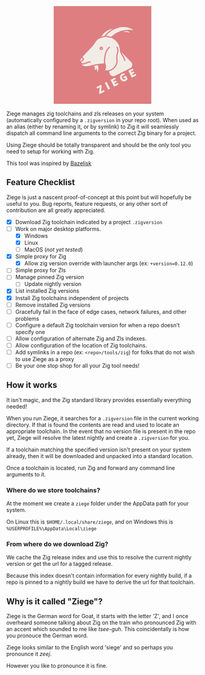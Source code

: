
<p align="center">
  <img width="256" height="256" src="logo.png">
</p>

Ziege manages zig toolchains and zls releases on your system (automatically configured by a `.zigversion` in your repo root). When used as an alias (either by renaming it, or by symlink) to Zig it will seamlessly dispatch all command line arguments to the correct Zig binary for a project.

Using Ziege should be totally transparent and should be the only tool you need to setup for working with Zig.

This tool was inspired by [Bazelisk](https://github.com/bazelbuild/bazelisk)

## Feature Checklist

Ziege is just a nascent proof-of-concept at this point but will hopefully be useful to you. Bug reports, feature requests, or any other sort of contribution are all greatly appreciated.

- [x] Download Zig toolchain indicated by a project `.zigversion`
- [ ] Work on major desktop platforms.
  - [x] Windows
  - [x] Linux
  - [ ] MacOS (*not yet tested*)
- [x] Simple proxy for Zig
  - [x] Allow zig version override with launcher args (ex: `+version=0.12.0`)
- [ ] Simple proxy for Zls
- [ ] Manage pinned Zig version
  - [ ] Update nightly version
- [x] List installed Zig versions
- [x] Install Zig toolchains independent of projects
- [ ] Remove installed Zig versions
- [ ] Gracefully fail in the face of edge cases, network failures, and other problems
- [ ] Configure a default Zig toolchain version for when a repo doesn't specify one
- [ ] Allow configuration of alternate Zig and Zls indexes.
- [ ] Allow configuration of the location of Zig toolchains.
- [ ] Add symlinks in a repo (ex: `<repo>/tools/zig`) for folks that do not wish to use Ziege as a proxy
- [ ] Be your one stop shop for all your Zig tool needs!

## How it works

It isn't magic, and the Zig standard library provides essentially everything needed!

When you run Ziege, it searches for a `.zigversion` file in the current working directory. If that is found the contents are read and used to locate an appropriate toolchain. In the event that no version file is present in the repo yet, Ziege will resolve the latest nightly and create a `.zigversion` for you.

If a toolchain matching the specified version isn't present on your system already, then it will be downloaded and unpacked into a standard location.

Once a toolchain is located, run Zig and forward any command line arguments to it.

### Where do we store toolchains?

At the moment we create a `ziege` folder under the AppData path for your system.

On Linux this is `$HOME/.local/share/ziege`, and on Windows this is `%USERPROFILE%\AppData\Local\ziege`

### From where do we download Zig?

We cache the Zig release index and use this to resolve the current nightly version or get the url for a tagged release.

Because this index doesn't contain information for every nightly build, if a repo is pinned to a nightly build we have to derive the url for that toolchain.

## Why is it called "Ziege"?

Ziege is the German word for Goat, it starts with the letter 'Z', and I once overheard someone talking about Zig on the train who pronounced Zig with an accent which sounded to me like *tsee-guh*. This coincidentally is how you pronouce the German word.

Ziege looks similar to the English word 'siege' and so perhaps you pronounce it *zeej*.

However you like to pronounce it is fine.

